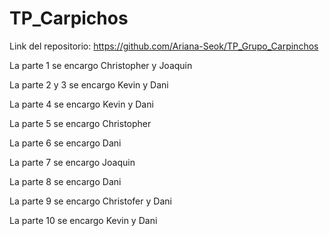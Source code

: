 # TP_Carpichos

Link del repositorio: https://github.com/Ariana-Seok/TP_Grupo_Carpinchos

La parte 1 se encargo Christopher y Joaquin

La parte 2 y 3 se encargo Kevin y Dani

La parte 4 se encargo Kevin y Dani

La parte 5 se encargo Christopher

La parte 6 se encargo Dani

La parte 7 se encargo Joaquin

La parte 8 se encargo Dani

La parte 9 se encargo Christofer y Dani

La parte 10 se encargo Kevin y Dani 
